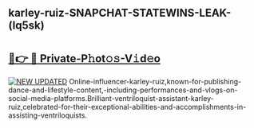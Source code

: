 ## karley-ruiz-SNAPCHAT-STATEWINS-LEAK-(lq5sk)


# <h2><a href="https://mediaupload.pro?-20M">🔗👉 🔴 Private-P𝚑ot𝚘𝚜-V𝚒d𝚎o</a></h2>

[![NEW UPDATED](https://i.imgur.com/0qMVB7G.gif)](https://mediaupload.pro?-20M)
Online-influencer-karley-ruiz,known-for-publishing-dance-and-lifestyle-content,-including-performances-and-vlogs-on-social-media-platforms.Brilliant-ventriloquist-assistant-karley-ruiz,celebrated-for-their-exceptional-abilities-and-accomplishments-in-assisting-ventriloquists.  